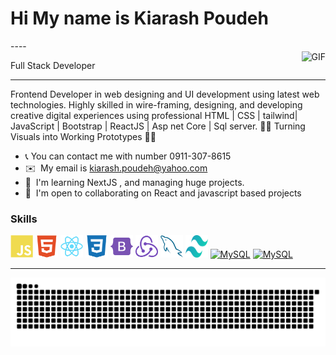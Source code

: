 <h1>Hi  My name is Kiarash Poudeh</h1>
----
&nbsp;<div>
    <img align="right" style="margin-left: 100px" alt="GIF" src="https://i.pinimg.com/originals/e4/26/70/e426702edf874b181aced1e2fa5c6cde.gif" />
</div>
       


Full Stack Developer

---

Frontend Developer  in web designing and UI development using latest web technologies. Highly skilled in wire-framing, designing, and developing creative digital experiences using professional HTML | CSS | tailwind| JavaScript | Bootstrap | ReactJS | Asp net Core | Sql server. 👨‍💻 Turning Visuals into Working Prototypes 👨‍💻

- 📞 You can contact me with number 0911-307-8615
- ✉️  My email is [kiarash.poudeh@yahoo.com](kiarash.poudeh@yahoo.com)
- 🧠  I'm learning NextJS , and managing huge projects.
- 🤝  I'm open to collaborating on React and javascript based projects

### Skills

<p align="left">
    <a href="https://developer.mozilla.org/en-US/docs/Web/JavaScript" target="_blank" rel="noreferrer"><img src="https://raw.githubusercontent.com/sabzlearn-ir/sabzlearn-ir/4d2a781931f79c747a132c28eae4ebfbb8eaa7d7/javascript-colored.svg" width="36" height="36" alt="Javascript" /></a>
    <a href="https://developer.mozilla.org/en-US/docs/Glossary/HTML5" target="_blank" rel="noreferrer"><img src="https://raw.githubusercontent.com/sabzlearn-ir/sabzlearn-ir/4d2a781931f79c747a132c28eae4ebfbb8eaa7d7/html5-colored.svg" width="36" height="36" alt="HTML5" /></a>
    <a href="https://reactjs.org/" target="_blank" rel="noreferrer"><img src="https://raw.githubusercontent.com/sabzlearn-ir/sabzlearn-ir/4d2a781931f79c747a132c28eae4ebfbb8eaa7d7/react-colored.svg" width="36" height="36" alt="React" /></a>
    <a href="https://www.w3.org/TR/CSS/#css" target="_blank" rel="noreferrer"><img src="https://raw.githubusercontent.com/sabzlearn-ir/sabzlearn-ir/4d2a781931f79c747a132c28eae4ebfbb8eaa7d7/css3-colored.svg" width="36" height="36" alt="CSS3" /></a>
    <a href="https://getbootstrap.com/" target="_blank" rel="noreferrer"><img src="https://raw.githubusercontent.com/sabzlearn-ir/sabzlearn-ir/4d2a781931f79c747a132c28eae4ebfbb8eaa7d7/bootstrap-colored.svg" width="36" height="36" alt="Bootstrap" /></a>
    <a href="https://redux.js.org/" target="_blank" rel="noreferrer"><img src="https://raw.githubusercontent.com/sabzlearn-ir/sabzlearn-ir/4d2a781931f79c747a132c28eae4ebfbb8eaa7d7/redux-colored.svg" width="36" height="36" alt="Redux" /></a>
    <a href="https://www.mysql.com/" target="_blank" rel="noreferrer"><img src="https://raw.githubusercontent.com/sabzlearn-ir/sabzlearn-ir/4d2a781931f79c747a132c28eae4ebfbb8eaa7d7/mysql-colored.svg" width="36" height="36" alt="MySQL" /></a>
    <a href="https://www.mysql.com/" target="_blank" rel="noreferrer"><img src="https://raw.githubusercontent.com/poudeh/poudeh/9ee4117f1ab8da05a4f1d2a8dcb23195c6a3647a/tailwind-css.svg" width="36" height="36" alt="MySQL" /></a>
        <a href="https://www.mysql.com/" target="_blank" rel="noreferrer"><img src="https://upload.wikimedia.org/wikipedia/commons/1/17/C_Sharp_Icon.png" width="36" height="36" alt="MySQL" /></a>
        <a href="https://www.mysql.com/" target="_blank" rel="noreferrer"><img src="https://encrypted-tbn0.gstatic.com/images?q=tbn:ANd9GcRL3uFEyeveell3N2QYYeBc_cXjMHprzY26bg&s" width="36" height="36" alt="MySQL" /></a>

</p>

---

<img align="center" src="https://raw.githubusercontent.com/imrrobat/imrrobat/d1b244e170d2b75fdda3efd499eaaf163f7a617c/images/github-contribution-grid-snake.svg" />


